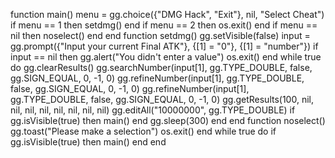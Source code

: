 function main() menu = gg.choice({"DMG Hack", "Exit"}, nil, "Select Cheat") if menu == 1 then setdmg() end if menu == 2 then os.exit() end if menu == nil then noselect() end end function setdmg() gg.setVisible(false) input = gg.prompt({"Input your current Final ATK"}, {[1] = "0"}, {[1] = "number"}) if input == nil then gg.alert("You didn't enter a value") os.exit() end while true do gg.clearResults() gg.searchNumber(input[1], gg.TYPE_DOUBLE, false, gg.SIGN_EQUAL, 0, -1, 0) gg.refineNumber(input[1], gg.TYPE_DOUBLE, false, gg.SIGN_EQUAL, 0, -1, 0) gg.refineNumber(input[1], gg.TYPE_DOUBLE, false, gg.SIGN_EQUAL, 0, -1, 0) gg.getResults(100, nil, nil, nil, nil, nil, nil, nil, nil) gg.editAll("10000000", gg.TYPE_DOUBLE) if gg.isVisible(true) then main() end gg.sleep(300) end end function noselect() gg.toast("Please make a selection") os.exit() end while true do if gg.isVisible(true) then main() end end
